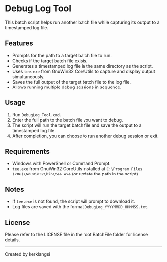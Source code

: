 # Debug Log Tool

This batch script helps run another batch file while capturing its output to a timestamped log file.

## Features

* Prompts for the path to a target batch file to run.
* Checks if the target batch file exists.
* Generates a timestamped log file in the same directory as the script.
* Uses `tee.exe` from GnuWin32 CoreUtils to capture and display output simultaneously.
* Saves the full output of the target batch file to the log file.
* Allows running multiple debug sessions in sequence.

## Usage

1. Run `DebugLog_Tool.cmd`.
2. Enter the full path to the batch file you want to debug.
3. The script will run the target batch file and save the output to a timestamped log file.
4. After completion, you can choose to run another debug session or exit.

## Requirements

* Windows with PowerShell or Command Prompt.
* `tee.exe` from GnuWin32 CoreUtils installed at `C:\Program Files (x86)\GnuWin32\bin\tee.exe` (or update the path in the script).

## Notes

* If `tee.exe` is not found, the script will prompt to download it.
* Log files are saved with the format `DebugLog_YYYYMMDD_HHMMSS.txt`.

## License

Please refer to the LICENSE file in the root BatchFile folder for license details.

---

Created by kerklangsi

